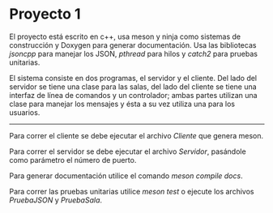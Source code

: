 # Proyecto 1
El proyecto está escrito en c++, usa meson y ninja como sistemas de construcción y Doxygen para generar documentación. Usa las bibliotecas *jsoncpp* para manejar los JSON, *pthread* para hilos y *catch2* para pruebas unitarias.

El sistema consiste en dos programas, el servidor y el cliente. Del lado del servidor se tiene una clase para las salas, del lado del cliente se tiene una interfaz de línea de comandos y un controlador; ambas partes utilizan una clase para manejar los mensajes y ésta a su vez utiliza una para los usuarios.
___
Para correr el cliente se debe ejecutar el archivo *Cliente* que genera meson.

Para correr el servidor se debe ejecutar el archivo *Servidor*, pasándole como parámetro el número de puerto.

Para generar documentación utilice el comando *meson compile docs*.

Para correr las pruebas unitarias utilice *meson test* o ejecute los archivos *PruebaJSON* y *PruebaSala*.